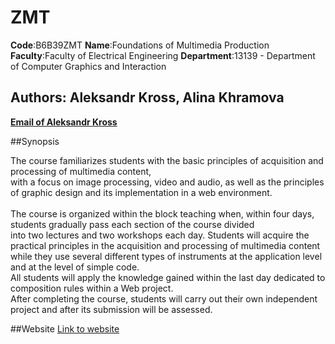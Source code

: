 # ZMT
**Code**:B6B39ZMT
**Name**:Foundations of Multimedia Production
**Faculty**:Faculty of Electrical Engineering
**Department**:13139 - Department of Computer Graphics and Interaction <br>
## Authors: Aleksandr Kross, Alina Khramova  
[**Email of Aleksandr Kross**](<krossale@fel.czut.cz>) <br>

##Synopsis

The course familiarizes students with the basic principles of acquisition and processing of multimedia content, <br> 
with a focus on image processing, video and audio, as well as the principles of graphic design and its implementation in a web environment.<br>  
The course is organized within the block teaching when, within four days, students gradually pass each section of the course divided <br> 
into two lectures and two workshops each day. Students will acquire the practical principles in the acquisition and processing of multimedia content <br> 
while they use several different types of instruments at the application level and at the level of simple code. <br> 
All students will apply the knowledge gained within the last day dedicated to composition rules within a Web project. <br> 
After completing the course, students will carry out their own independent project and after its submission will be assessed.

##Website
[Link to website](https://wa.toad.cz/~krossale/zmt/)
